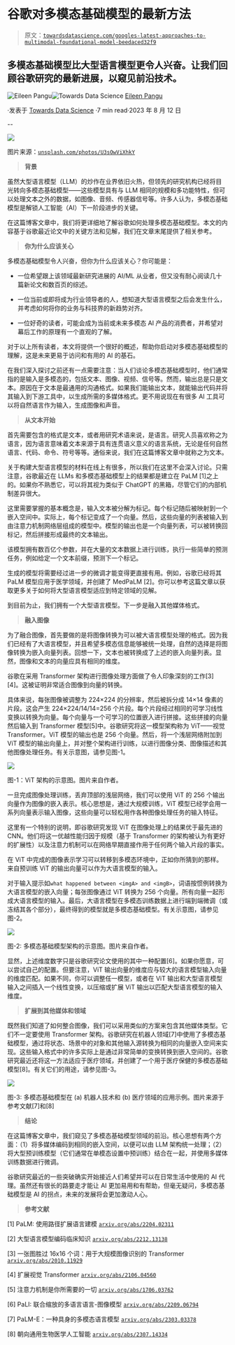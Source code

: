 # 谷歌对多模态基础模型的最新方法

> 原文：[`towardsdatascience.com/googles-latest-approaches-to-multimodal-foundational-model-beedaced32f9`](https://towardsdatascience.com/googles-latest-approaches-to-multimodal-foundational-model-beedaced32f9)

## 多模态基础模型比大型语言模型更令人兴奋。让我们回顾谷歌研究的最新进展，以窥见前沿技术。

[](https://eileen-code4fun.medium.com/?source=post_page-----beedaced32f9--------------------------------)![Eileen Pangu](https://eileen-code4fun.medium.com/?source=post_page-----beedaced32f9--------------------------------)[](https://towardsdatascience.com/?source=post_page-----beedaced32f9--------------------------------)![Towards Data Science](https://towardsdatascience.com/?source=post_page-----beedaced32f9--------------------------------) [Eileen Pangu](https://eileen-code4fun.medium.com/?source=post_page-----beedaced32f9--------------------------------)

·发表于 [Towards Data Science](https://towardsdatascience.com/?source=post_page-----beedaced32f9--------------------------------) ·7 min read·2023 年 8 月 12 日

--

![](img/4c992bcc9d7d065534e2c5fec5e58b79.png)

图片来源：[`unsplash.com/photos/U3sOwViXhkY`](https://unsplash.com/photos/U3sOwViXhkY)

> **背景**

虽然大型语言模型（LLM）的炒作在业界依旧火热，但领先的研究机构已经将目光转向多模态基础模型——这些模型具有与 LLM 相同的规模和多功能特性，但可以处理文本之外的数据，如图像、音频、传感器信号等。许多人认为，多模态基础模型是解锁人工智能（AI）下一阶段进步的关键。

在这篇博客文章中，我们将更详细地了解谷歌如何处理多模态基础模型。本文的内容基于谷歌最近论文中的关键方法和见解，我们在文章末尾提供了相关参考。

> **你为什么应该关心**

多模态基础模型令人兴奋，但你为什么应该关心？你可能是：

+   一位希望跟上该领域最新研究进展的 AI/ML 从业者，但又没有耐心阅读几十篇新论文和数百页的综述。

+   一位当前或即将成为行业领导者的人，想知道大型语言模型之后会发生什么，并考虑如何将你的业务与科技界的新趋势对齐。

+   一位好奇的读者，可能会成为当前或未来多模态 AI 产品的消费者，并希望对幕后工作的原理有一个直观的了解。

对于以上所有读者，本文将提供一个很好的概述，帮助你启动对多模态基础模型的理解，这是未来更易于访问和有用的 AI 的基石。

在我们深入探讨之前还有一点需要注意：当人们谈论多模态基础模型时，他们通常指的是输入是多模态的，包括文本、图像、视频、信号等。然而，输出总是只是文本。原因在于文本是最通用的沟通格式。如果我们能输出文本，就能输出代码并将其输入到下游工具中，以生成所需的多媒体格式。更不用说现在有很多 AI 工具可以将自然语言作为输入，生成图像和声音。

> **从文本开始**

首先需要包含的格式是文本，或者用研究术语来说，是语言。研究人员喜欢称之为语言，因为语言意味着文本来源于具有连贯语义意义的语言系统，无论是任何自然语言、代码、命令、符号等等。通俗来说，我们在这篇博客文章中就称之为文本。

关于构建大型语言模型的材料在线上有很多，所以我们在这里不会深入讨论。只需注意，谷歌最近在 LLMs 和多模态基础模型上的结果都是建立在 PaLM [1]之上的。如果你不熟悉它，可以将其视为类似于 ChatGPT 的黑箱，尽管它们的内部机制差异很大。

这里需要掌握的基本概念是，输入文本被分解为标记。每个标记随后被映射到一个嵌入空间中。实际上，每个标记变成了一个向量。然后，这些向量的列表被输入到由注意力机制网络层组成的模型中。模型的输出也是一个向量列表，可以被转换回标记，然后拼接形成最终的文本输出。

该模型拥有数百亿个参数，并在大量的文本数据上进行训练，执行一些简单的预测任务，例如给定一个文本前缀，预测下一个标记。

生成的模型将需要经过进一步的微调才能变得更直接有用。例如，谷歌已经将其 PaLM 模型应用于医学领域，并创建了 MedPaLM [2]。你可以参考这篇文章以获取更多关于如何将大型语言模型适应到特定领域的见解。

到目前为止，我们拥有一个大型语言模型。下一步是融入其他媒体格式。

> **融入图像**

为了融合图像，首先要做的是将图像转换为可以被大语言模型处理的格式。因为我们已经有了大语言模型，并且希望多模态信息能够被统一处理，自然的选择是将图像转换为嵌入向量列表。回想一下，文本也被转换成了上述的嵌入向量列表。显然，图像和文本的向量应具有相同的维度。

谷歌在采用 Transformer 架构进行图像处理方面做了令人印象深刻的工作[3][4]。这被证明非常适合图像到向量的转换。

具体来说，每张图像被调整为 224×224 的分辨率，然后被拆分成 14×14 像素的片段。这会产生 224×224/14/14=256 个片段。每个片段经过相同的可学习线性变换以转换为向量。每个向量与一个可学习的位置嵌入进行拼接。这些拼接的向量然后输入到 Transformer 模型[5]中。谷歌研究将这一模型架构称为 ViT——视觉 Transformer。ViT 模型的输出也是 256 个向量。然后，将一个浅层网络附加到 ViT 模型的输出向量上，并对整个架构进行训练，以进行图像分类、图像描述和其他图像处理任务。有关示意图，请参见图-1。

![](img/14594b2ba46100f5bda3da94b55c2aa4.png)

图-1：ViT 架构的示意图。图片来自作者。

一旦完成图像处理训练，丢弃顶部的浅层网络，我们可以使用 ViT 的 256 个输出向量作为图像的嵌入表示。核心思想是，通过大规模训练，ViT 模型已经学会用一系列向量表示输入图像，这些向量可以轻松用作各种图像处理任务的输入特征。

这里有一个特别的说明，即谷歌研究发现 ViT 在图像处理上的结果优于最先进的 CNN。他们将这一优越性能归因于规模（基于 Transformer 的架构被认为有更好的扩展性）以及注意力机制可以在网络早期直接作用于任何两个输入片段的事实。

在 ViT 中完成的图像表示学习可以转移到多模态环境中，正如你所猜到的那样。来自预训练 ViT 的输出向量可以作为大语言模型的输入。

对于输入提示如`what happened between <imgA> and <imgB>`，词语按惯例转换为大语言模型的嵌入向量；每张图像通过 ViT 转换为 256 个向量。所有向量一起形成大语言模型的输入。最后，大语言模型在多模态训练数据上进行端到端微调（或冻结其各个部分），最终得到的模型就是多模态基础模型。有关示意图，请参见图-2。

![](img/4989f2a7ec72bf29ad5c19ad46caad0e.png)

图-2: 多模态基础模型架构的示意图。图片来自作者。

显然，上述维度数字只是谷歌研究论文使用的其中一种配置[6]。如果你愿意，可以尝试自己的配置。但要注意，ViT 输出向量的维度应与较大的语言模型输入向量的维度匹配。如果不同，你可以调整任一模型，或者在 ViT 输出和大型语言模型输入之间插入一个线性变换，以压缩或扩展 ViT 输出以匹配大型语言模型的输入维度。

> **扩展到其他媒体和领域**

既然我们知道了如何整合图像，我们可以采用类似的方案来包含其他媒体类型。它们不一定要使用 Transformer 架构。谷歌研究在机器人领域[7]中使用了多模态基础模型，通过将状态、场景中的对象和其他输入源转换为相同的向量嵌入空间来实现。这些输入格式中的许多实际上是通过非常简单的变换转换到嵌入空间的。谷歌研究最近还将这一方法适应于医疗领域，并创建了一个用于医疗保健的多模态基础模型[8]。有关它们的用途，请参见图-3。

![](img/e157128e75cea13e1cdb7696f81c6cff.png)

图-3: 多模态基础模型在 (a) 机器人技术和 (b) 医疗领域的应用示例。图片来源于参考文献[7]和[8]

> **结论**

在这篇博客文章中，我们窥见了多模态基础模型领域的前沿。核心思想有两个方面：（1）将多媒体编码到相同的嵌入空间，以便可以由 LLM 架构统一处理；（2）将大型预训练模型（它们通常在单模态设置中预训练）结合在一起，并使用多媒体训练数据进行微调。

谷歌研究最近的一些突破确实开始接近人们希望并可以在日常生活中使用的 AI 代理。虽然还有很长的路要走才能让 AI 更加易用和有帮助，但毫无疑问，多模态基础模型是 AI 的拐点，未来的发展将会更加激动人心。

> **参考文献**

[1] PaLM: 使用路径扩展语言建模 [`arxiv.org/abs/2204.02311`](https://arxiv.org/abs/2204.02311)

[2] 大型语言模型编码临床知识 [`arxiv.org/abs/2212.13138`](https://arxiv.org/abs/2212.13138)

[3] 一张图胜过 16x16 个词：用于大规模图像识别的 Transformer [`arxiv.org/abs/2010.11929`](https://arxiv.org/abs/2010.11929)

[4] 扩展视觉 Transformer [`arxiv.org/abs/2106.04560`](https://arxiv.org/abs/2106.04560)

[5] 注意力机制是你所需要的一切 [`arxiv.org/abs/1706.03762`](https://arxiv.org/abs/1706.03762)

[6] PaLI: 联合缩放的多语言语言-图像模型 [`arxiv.org/abs/2209.06794`](https://arxiv.org/abs/2209.06794)

[7] PaLM-E：一种具身的多模态语言模型 [`arxiv.org/abs/2303.03378`](https://arxiv.org/abs/2303.03378)

[8] 朝向通用生物医学人工智能 [`arxiv.org/abs/2307.14334`](https://arxiv.org/abs/2307.14334)
